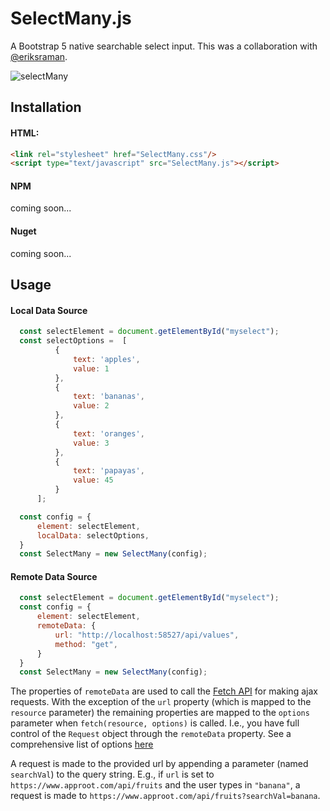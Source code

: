 # SelectMany.js
A Bootstrap 5 native searchable select input.
This was a collaboration with [@eriksraman](https://github.com/eriksraman). 

![selectMany](https://github.com/nboehlje/SelectMany.js/assets/129898106/5d484316-f313-4144-a141-d56e50b39fac)

## Installation

#### HTML: 

```HTML
<link rel="stylesheet" href="SelectMany.css"/>
<script type="text/javascript" src="SelectMany.js"></script>
```
#### NPM 
coming soon...

#### Nuget 
coming soon...

## Usage

#### Local Data Source 

```js
  const selectElement = document.getElementById("myselect"); 
  const selectOptions =  [
          {
              text: 'apples', 
              value: 1
          },
          {
              text: 'bananas', 
              value: 2
          },
          {
              text: 'oranges', 
              value: 3
          },
          {
              text: 'papayas', 
              value: 45
          }
      ]; 

  const config = {
      element: selectElement, 
      localData: selectOptions, 
  }
  const SelectMany = new SelectMany(config); 
```

#### Remote Data Source
```js
  const selectElement = document.getElementById("myselect"); 
  const config = {
      element: selectElement,  
      remoteData: {
          url: "http://localhost:58527/api/values", 
          method: "get",
      }
  }
  const SelectMany = new SelectMany(config);
```
The properties of `remoteData` are used to call the [Fetch API](https://developer.mozilla.org/en-US/docs/Web/API/Fetch_API/Using_Fetch) for making ajax requests.
With the exception of the `url` property (which is mapped to the `resource` parameter) the remaining properties are mapped to the `options` parameter when `fetch(resource, options)` is called. 
I.e., you have full control of the `Request` object through the `remoteData` property. See a comprehensive list of options [here](https://developer.mozilla.org/en-US/docs/Web/API/fetch#options)

A request is made to the provided url by appending a parameter (named `searchVal`) to the query string. 
E.g., if `url` is set to `https://www.approot.com/api/fruits` and the user types in `"banana"`, a request is made to `https://www.approot.com/api/fruits?searchVal=banana`.     
